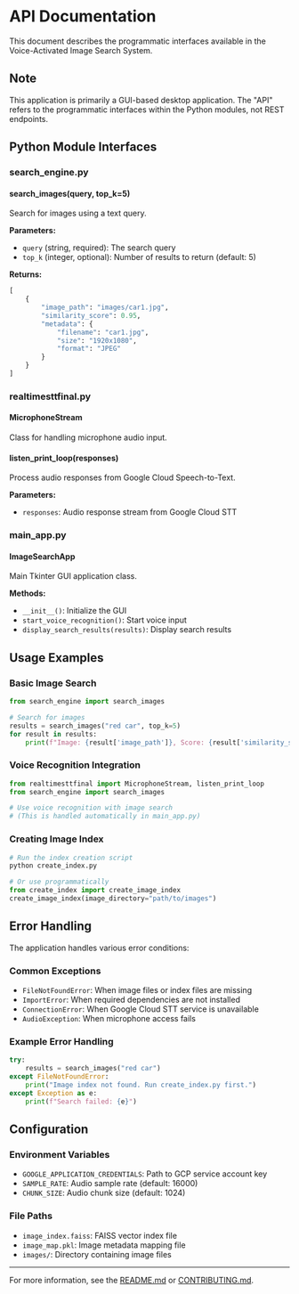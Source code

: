 # API Documentation

This document describes the programmatic interfaces available in the Voice-Activated Image Search System.

## Note

This application is primarily a GUI-based desktop application. The "API" refers to the programmatic interfaces within the Python modules, not REST endpoints.

## Python Module Interfaces

### search_engine.py

#### search_images(query, top_k=5)
Search for images using a text query.

**Parameters:**
- `query` (string, required): The search query
- `top_k` (integer, optional): Number of results to return (default: 5)

**Returns:**
```python
[
    {
        "image_path": "images/car1.jpg",
        "similarity_score": 0.95,
        "metadata": {
            "filename": "car1.jpg",
            "size": "1920x1080",
            "format": "JPEG"
        }
    }
]
```

### realtimesttfinal.py

#### MicrophoneStream
Class for handling microphone audio input.

#### listen_print_loop(responses)
Process audio responses from Google Cloud Speech-to-Text.

**Parameters:**
- `responses`: Audio response stream from Google Cloud STT

### main_app.py

#### ImageSearchApp
Main Tkinter GUI application class.

**Methods:**
- `__init__()`: Initialize the GUI
- `start_voice_recognition()`: Start voice input
- `display_search_results(results)`: Display search results

## Usage Examples

### Basic Image Search
```python
from search_engine import search_images

# Search for images
results = search_images("red car", top_k=5)
for result in results:
    print(f"Image: {result['image_path']}, Score: {result['similarity_score']}")
```

### Voice Recognition Integration
```python
from realtimesttfinal import MicrophoneStream, listen_print_loop
from search_engine import search_images

# Use voice recognition with image search
# (This is handled automatically in main_app.py)
```

### Creating Image Index
```python
# Run the index creation script
python create_index.py

# Or use programmatically
from create_index import create_image_index
create_image_index(image_directory="path/to/images")
```

## Error Handling

The application handles various error conditions:

### Common Exceptions
- `FileNotFoundError`: When image files or index files are missing
- `ImportError`: When required dependencies are not installed
- `ConnectionError`: When Google Cloud STT service is unavailable
- `AudioException`: When microphone access fails

### Example Error Handling
```python
try:
    results = search_images("red car")
except FileNotFoundError:
    print("Image index not found. Run create_index.py first.")
except Exception as e:
    print(f"Search failed: {e}")
```

## Configuration

### Environment Variables
- `GOOGLE_APPLICATION_CREDENTIALS`: Path to GCP service account key
- `SAMPLE_RATE`: Audio sample rate (default: 16000)
- `CHUNK_SIZE`: Audio chunk size (default: 1024)

### File Paths
- `image_index.faiss`: FAISS vector index file
- `image_map.pkl`: Image metadata mapping file
- `images/`: Directory containing image files

---

For more information, see the [README.md](README.md) or [CONTRIBUTING.md](CONTRIBUTING.md).
